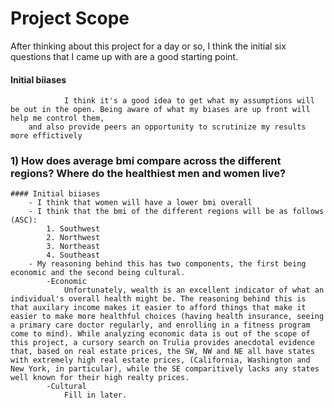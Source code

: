 # Project Scope

After thinking about this project for a day or so, I think the initial six questions that I came up with are a good starting point.
#### Initial biiases
                I think it's a good idea to get what my assumptions will be out in the open. Being aware of what my biases are up front will help me control them,
		and also provide peers an opportunity to scrutinize my results more effictively

### 1) How does average bmi compare across the different regions? Where do the healthiest men and women live?
	#### Initial biiases
		- I think that women will have a lower bmi overall
		- I think that the bmi of the different regions will be as follows (ASC):
			1. Southwest
			2. Northwest
			3. Northeast
			4. Southeast
		- My reasoning behind this has two components, the first being economic and the second being cultural.
			-Economic
				Unfortunately, wealth is an excellent indicator of what an individual's overall health might be. The reasoning behind this is that auxilary income makes it easier to afford things that make it easier to make more healthful choices (having health insurance, seeing a primary care doctor regularly, and enrolling in a fitness program come to mind). While analyzing economic data is out of the scope of this project, a cursory search on Trulia provides anecdotal evidence that, based on real estate prices, the SW, NW and NE all have states with extremely high real estate prices, (California, Washington and New York, in particular), while the SE comparitively lacks any states well known for their high realty prices.
			-Cultural
				Fill in later.
